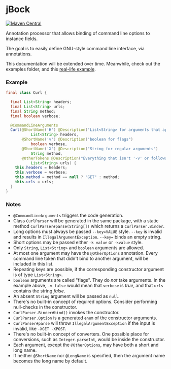 # jBock

[![Maven Central](https://maven-badges.herokuapp.com/maven-central/com.github.h908714124/jbock/badge.svg)](https://maven-badges.herokuapp.com/maven-central/com.github.h908714124/jbock)

Annotation processor that allows binding of command line options to instance fields.

The goal is to easily define GNU-style command line interface, via annotations.

This documentation will be extended over time. Meanwhile, check out the examples folder, and 
this [real-life example](https://github.com/h908714124/aws-glacier-multipart-upload).

### Example

````java
final class Curl {

  final List<String> headers;
  final List<String> urls;
  final String method;
  final boolean verbose;

  @CommandLineArguments
  Curl(@ShortName('H') @Description("List<String> for arguments that appear multiple times")
           List<String> headers,
       @ShortName('v') @Description("boolean for flags")
           boolean verbose,
       @ShortName('X') @Description("String for regular arguments")
           String method,
       @OtherTokens @Description("Everything that isn't '-v' or follows '-H' or '-X'")
           List<String> urls) {
    this.headers = headers;
    this.verbose = verbose;
    this.method = method == null ? "GET" : method;
    this.urls = urls;
  }
}
````

### Notes

* `@CommandLineArguments` triggers the code generation.
* Class `CurlParser` will be generated in the same package,
  with a static method `CurlParser#parse(String[])` which returns a `CurlParser.Binder`.
* Long options must always be passed `--key=VALUE` style. 
  `--key` is invalid and results in `IllegalArgumentException`. 
  `--key=` binds an empty string.
* Short options may be passed either `-k value` or `-kvalue` style.
* Only `String`, `List<String>` and `boolean` arguments are allowed.
* At most one argument may have the `@OtherOptions` annotation. 
  Every command line token that didn't bind to another argument, will be included in this list.
* Repeating keys are possible, if the corresponding constructor argument is of type `List<String>`.
* `boolean` arguments are called "flags". They do <em>not</em> take arguments. In the example above, 
  `-v false` would mean that `verbose` is <em>true</em>, and that `urls` contains the string <em>false</em>.
* An absent `String` argument will be passed as `null`.
* There's no built-in concept of required options.
  Consider performing null-checks in the constructor.
* `CurlParser.Binder#bind()` invokes the constructor.
* `CurlParser.Option` is a generated `enum` of the constructor arguments.
* `CurlParser#parse` will throw `IllegalArgumentException` if the input is invalid, 
  like `-XGET -XPOST`.
* There's no built-in concept of converters. 
  One possible place for conversions, such as `Integer.parseInt`, would be inside the constructor.
* Each argument, except the `@OtherOptions`, may have both a short and long name.
* If neither `@ShortName` nor `@LongName` is specified,
  then the argument name becomes the long name by default.
